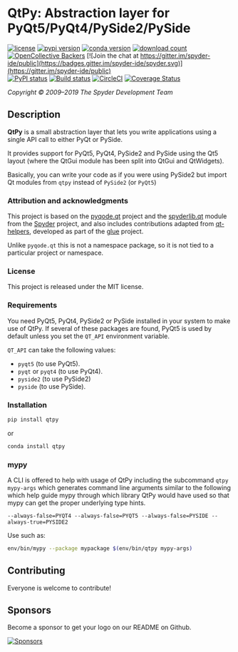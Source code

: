 # QtPy: Abstraction layer for PyQt5/PyQt4/PySide2/PySide

[![license](https://img.shields.io/pypi/l/qtpy.svg)](./LICENSE)
[![pypi version](https://img.shields.io/pypi/v/qtpy.svg)](https://pypi.org/project/QtPy/)
[![conda version](https://img.shields.io/conda/vn/conda-forge/qtpy.svg)](https://www.anaconda.com/download/)
[![download count](https://img.shields.io/conda/dn/conda-forge/qtpy.svg)](https://www.anaconda.com/download/)
[![OpenCollective Backers](https://opencollective.com/spyder/backers/badge.svg?color=blue)](#backers)
[![Join the chat at https://gitter.im/spyder-ide/public](https://badges.gitter.im/spyder-ide/spyder.svg)](https://gitter.im/spyder-ide/public)<br>
[![PyPI status](https://img.shields.io/pypi/status/qtpy.svg)](https://github.com/spyder-ide/qtpy)
[![Build status](https://ci.appveyor.com/api/projects/status/62y6i02vhn4hefg0/branch/master?svg=true)](https://ci.appveyor.com/project/spyder-ide/qtpy/branch/master)
[![CircleCI](https://circleci.com/gh/spyder-ide/qtpy.svg?style=shield)](https://circleci.com/gh/spyder-ide/qtpy)
[![Coverage Status](https://coveralls.io/repos/github/spyder-ide/qtpy/badge.svg?branch=master)](https://coveralls.io/github/spyder-ide/qtpy?branch=master)

*Copyright © 2009–2019 The Spyder Development Team*


## Description

**QtPy** is a small abstraction layer that lets you
write applications using a single API call to either PyQt or PySide.

It provides support for PyQt5, PyQt4, PySide2 and PySide using the Qt5 layout
(where the QtGui module has been split into QtGui and QtWidgets).

Basically, you can write your code as if you were using PySide2
but import Qt modules from `qtpy` instead of `PySide2` (or `PyQt5`)


### Attribution and acknowledgments

This project is based on the [pyqode.qt](https://github.com/pyQode/pyqode.qt)
project and the [spyderlib.qt](https://github.com/spyder-ide/spyder/tree/2.3/spyderlib/qt)
module from the [Spyder](https://github.com/spyder-ide/spyder) project, and
also includes contributions adapted from
[qt-helpers](https://github.com/glue-viz/qt-helpers), developed as part of the
[glue](http://glueviz.org) project.

Unlike `pyqode.qt` this is not a namespace package, so it is not tied
to a particular project or namespace.


### License

This project is released under the MIT license.


### Requirements

You need PyQt5, PyQt4, PySide2 or PySide installed in your system to make use
of QtPy. If several of these packages are found, PyQt5 is used by
default unless you set the `QT_API` environment variable.

`QT_API` can take the following values:

* `pyqt5` (to use PyQt5).
* `pyqt` or `pyqt4` (to use PyQt4).
* `pyside2` (to use PySide2)
* `pyside` (to use PySide).


### Installation

```bash
pip install qtpy
```

or

```bash
conda install qtpy
```


### mypy

A CLI is offered to help with usage of QtPy including the subcommand
`qtpy mypy-args` which generates command line arguments similar to the
following which help guide mypy through which library QtPy would have used
so that mypy can get the proper underlying type hints.

```
--always-false=PYQT4 --always-false=PYQT5 --always-false=PYSIDE --always-true=PYSIDE2
```

Use such as:

```bash
env/bin/mypy --package mypackage $(env/bin/qtpy mypy-args)
```


## Contributing

Everyone is welcome to contribute!


## Sponsors

Become a sponsor to get your logo on our README on Github.

[![Sponsors](https://opencollective.com/spyder/sponsors.svg)](https://opencollective.com/spyder#support)
